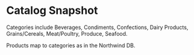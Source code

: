 # Catalog Snapshot

Categories include Beverages, Condiments, Confections, Dairy Products, Grains/Cereals, Meat/Poultry, Produce, Seafood.

Products map to categories as in the Northwind DB.
